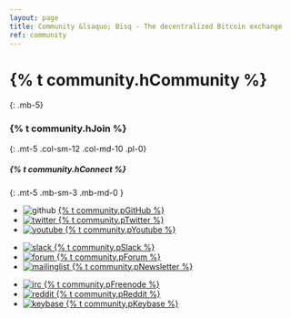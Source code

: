 ```yaml
---
layout: page
title: Community &lsaquo; Bisq - The decentralized Bitcoin exchange
ref: community
---
```

# {% t community.hCommunity %}
{: .mb-5}

### {% t community.hJoin %}
{: .mt-5 .col-sm-12 .col-md-10 .pl-0}



##### {% t community.hConnect %}
{: .mt-5 .mb-sm-3 .mb-md-0 }

<div class="row mb-sm-4 mb-md-0">

  <ul class="mt-sm-0 mb-0 mt-md-3 mb-md-5 community-links grey col-sm-12 col-md-4 pr-3">
    <li><img src="/images/community/github.svg" alt="github"> <a href="https://github.com/bisq-network">{% t community.pGitHub %}</li>
    <li><img src="/images/community/twitter.svg" alt="twitter"> <a href="https://twitter.com/bisq_network">{% t community.pTwitter %}</li>
    <li><img src="/images/community/youtube.svg" alt="youtube"> <a href="https://www.youtube.com/c/bisq-network">{% t community.pYoutube %}</li>
  </ul>
  <ul class="mt-sm-0 mb-0 mt-md-3 mb-md-5 community-links grey col-sm-12 col-md-4 pr-3">
    <li><img src="/images/community/slack.svg" alt="slack"> <a href="https://bisq.network/slack-invite">{% t community.pSlack %}</li>
    <li><img src="/images/community/forum.svg" alt="forum"> <a href="https://bisq.community">{% t community.pForum %}</li>
    <li><img src="/images/community/mailinglist.svg" alt="mailinglist"> <a href="https://lists.bisq.network/listinfo/bisq-contrib">{% t community.pNewsletter %}</li>
  </ul>
  <ul class="mt-sm-0 mb-0 mt-md-3 mb-md-5 community-links grey col-sm-12 col-md-4 pr-3">
    <li><img src="/images/community/irc.svg" alt="irc"> <a href="https://webchat.freenode.net/?channels=bisq">{% t community.pFreenode %}</li>
    <li><img src="/images/community/reddit.svg" alt="reddit"> <a href="https://www.reddit.com/r/bisq">{% t community.pReddit %}</li>
    <li><img src="/images/community/keybase.svg" alt="keybase"> <a href="https://keybase.io/team/bisq">{% t community.pKeybase %}</li>
  </ul>
</div>
